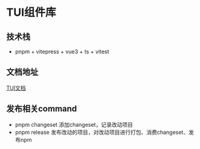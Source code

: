 # TUI组件库

## 技术栈
- pnpm + vitepress + vue3 + ts + vitest

## 文档地址
[TUI文档](https://html5bigbrother.github.io/TUI/)

## 发布相关command
- pnpm changeset  添加changeset，记录改动项目
- pnpm release   发布改动的项目，对改动项目进行打包、消费changeset、发布npm